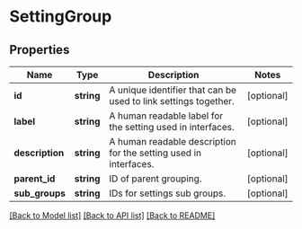 # SettingGroup

## Properties
Name | Type | Description | Notes
------------ | ------------- | ------------- | -------------
**id** | **string** | A unique identifier that can be used to link settings together. | [optional] 
**label** | **string** | A human readable label for the setting used in interfaces. | [optional] 
**description** | **string** | A human readable description for the setting used in interfaces. | [optional] 
**parent_id** | **string** | ID of parent grouping. | [optional] 
**sub_groups** | **string** | IDs for settings sub groups. | [optional] 

[[Back to Model list]](../../README.md#documentation-for-models) [[Back to API list]](../../README.md#documentation-for-api-endpoints) [[Back to README]](../../README.md)

